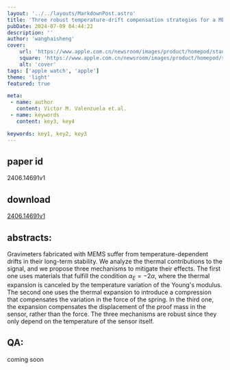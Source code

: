 ```yaml
---
layout: '../../layouts/MarkdownPost.astro'
title: 'Three robust temperature-drift compensation strategies for a MEMS gravimeter'
pubDate: 2024-07-09 04:44:22
description: ''
author: 'wanghaisheng'
cover:
    url: 'https://www.apple.com.cn/newsroom/images/product/homepod/standard/Apple-HomePod-hero-230118_big.jpg.large_2x.jpg'
    square: 'https://www.apple.com.cn/newsroom/images/product/homepod/standard/Apple-HomePod-hero-230118_big.jpg.large_2x.jpg'
    alt: 'cover'
tags: ['apple watch', 'apple'] 
theme: 'light'
featured: true

meta:
 - name: author
   content: Victor M. Valenzuela et.al.
 - name: keywords
   content: key3, key4

keywords: key1, key2, key3
---
```


## paper id
2406.14691v1
## download
[2406.14691v1](http://arxiv.org/abs/2406.14691v1)
## abstracts:
Gravimeters fabricated with MEMS suffer from temperature-dependent drifts in their long-term stability. We analyze the thermal contributions to the signal, and we propose three mechanisms to mitigate their effects. The first one uses materials that fulfill the condition $\alpha_E=-2 \alpha$, where the thermal expansion is canceled by the temperature variation of the Young's modulus. The second one uses the thermal expansion to introduce a compression that compensates the variation in the force of the spring. In the third one, the expansion compensates the displacement of the proof mass in the sensor, rather than the force. The three mechanisms are robust since they only depend on the temperature of the sensor itself.
## QA:
coming soon
